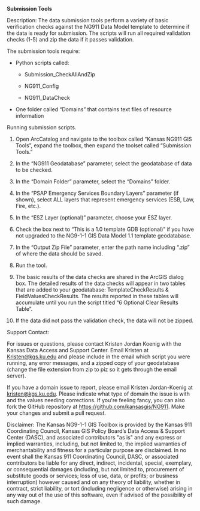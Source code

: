 **Submission Tools**

Description: The data submission tools perform a variety of basic
verification checks against the NG911 Data Model template to determine
if the data is ready for submission. The scripts will run all required
validation checks (1-5) and zip the data if it passes validation.

The submission tools require:

-   Python scripts called:

    -   Submission\_CheckAllAndZip

    -   NG911\_Config

    -   NG911\_DataCheck

-   One folder called “Domains” that contains text files of resource
    information

Running submission scripts.

1.  Open ArcCatalog and navigate to the toolbox called “Kansas NG911 GIS
    Tools”, expand the toolbox, then expand the toolset called
    “Submission Tools.”

2.  In the “NG911 Geodatabase” parameter, select the geodatabase of data
    to be checked.

3.  In the “Domain Folder” parameter, select the “Domains” folder.

4.  In the “PSAP Emergency Services Boundary Layers” parameter (if
    shown), select ALL layers that represent emergency services (ESB,
    Law, Fire, etc.).

5.  In the “ESZ Layer (optional)” parameter, choose your ESZ layer.

6.  Check the box next to “This is a 1.0 template GDB (optional)” if you
    have not upgraded to the NG9-1-1 GIS Data Model 1.1
    template geodatabase.

7.  In the “Output Zip File” parameter, enter the path name including
    “.zip” of where the data should be saved.

8.  Run the tool.

9.  The basic results of the data checks are shared in the ArcGIS
    dialog box. The detailed results of the data checks will appear in
    two tables that are added to your geodatabase: TemplateCheckResults
    & FieldValuesCheckResults. The results reported in these tables will
    accumulate until you run the script titled “6 Optional Clear
    Results Table”.

10. If the data did not pass the validation check, the data will not
    be zipped.

Support Contact:

For issues or questions, please contact Kristen Jordan Koenig with the
Kansas Data Access and Support Center. Email Kristen at
<Kristen@kgs.ku.edu> and please include in the email which script you
were running, any error messages, and a zipped copy of your geodatabase
(change the file extension from zip to piz so it gets through the email
server).

If you have a domain issue to report, please email Kristen Jordan-Koenig
at <kristen@kgs.ku.edu>. Please indicate what type of domain the issue
is with and the values needing corrections. If you're feeling fancy, you
can also fork the GitHub repository at
<https://github.com/kansasgis/NG911>. Make your changes and submit a
pull request.

Disclaimer: The Kansas NG9-1-1 GIS Toolbox is provided by the Kansas 911
Coordinating Council, Kansas GIS Policy Board’s Data Access & Support
Center (DASC), and associated contributors "as is" and any express or
implied warranties, including, but not limited to, the implied
warranties of merchantability and fitness for a particular purpose are
disclaimed. In no event shall the Kansas 911 Coordinating Council, DASC,
or associated contributors be liable for any direct, indirect,
incidental, special, exemplary, or consequential damages (including, but
not limited to, procurement of substitute goods or services; loss of
use, data, or profits; or business interruption) however caused and on
any theory of liability, whether in contract, strict liability, or tort
(including negligence or otherwise) arising in any way out of the use of
this software, even if advised of the possibility of such damage.
